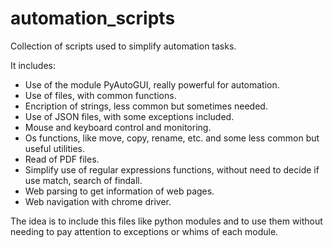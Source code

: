 # automation_scripts
Collection of scripts used to simplify automation tasks.

It includes:

 - Use of the module PyAutoGUI, really powerful for automation.
 - Use of files, with common functions.
 - Encription of strings, less common but sometimes needed.
 - Use of JSON files, with some exceptions included.
 - Mouse and keyboard control and monitoring.
 - Os functions, like move, copy, rename, etc. and some less
   common but useful utilities.
 - Read of PDF files.
 - Simplify use of regular expressions functions, without need
   to decide if use match, search of findall.
 - Web parsing to get information of web pages.
 - Web navigation with chrome driver.

 The idea is to include this files like python modules and to
 use them without needing to pay attention to exceptions or
 whims of each module.
